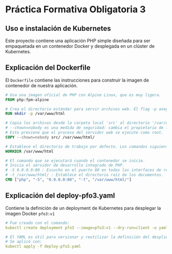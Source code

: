 # Práctica Formativa Obligatoria 3

## Uso e instalación de Kubernetes

Este proyecto contiene una aplicación PHP simple diseñada para ser empaquetada en un contenedor Docker y desplegada en un clúster de Kubernetes.

## Explicación del Dockerfile

El `Dockerfile` contiene las instrucciones para construir la imagen de contenedor de nuestra aplicación.

```dockerfile
# Usa una imagen oficial de PHP con Alpine Linux, que es muy ligera.
FROM php:fpm-alpine

# Crea el directorio estándar para servir archivos web. El flag -p asegura que se creen los directorios padres si no existen.
RUN mkdir -p /var/www/html

# Copia los archivos desde la carpeta local 'src' al directorio '/var/www/html' dentro del contenedor.
# --chown=nobody es una medida de seguridad: cambia el propietario de los archivos a 'nobody', un usuario sin privilegios.
# Esto previene que el proceso del servidor web se ejecute como root.
COPY --chown=nobody src/ /var/www/html/

# Establece el directorio de trabajo por defecto. Los comandos siguientes se ejecutarán desde esta ruta.
WORKDIR /var/www/html

# El comando que se ejecutará cuando el contenedor se inicie.
# Inicia el servidor de desarrollo integrado de PHP.
# -S 0.0.0.0:80 : Escucha en el puerto 80 en todas las interfaces de red del contenedor.
# -t /var/www/html/ : Establece el directorio raíz de los documentos.
CMD ["php", "-S", "0.0.0.0:80", "-t", "/var/www/html/"]
```

## Explicación del deploy-pfo3.yaml

Contiene la definición de un deployment de Kubernetes para desplegar la imagen Docker `pfo3:v1`

```yaml
# Fue creado con el comando:
kubectl create deployment pfo3 --image=pfo3:v1 --dry-run=client -o yaml > deploy-pfo3.yaml

# El YAML es útil para versionar y reutilizar la definición del despliegue.
# Se aplicó con:
kubectl apply -f deploy-pfo3.yaml
```
